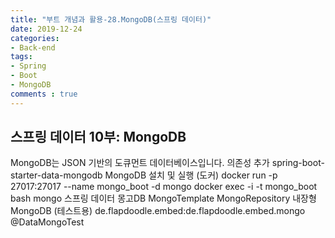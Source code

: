 ```yaml
---
title: "부트 개념과 활용-28.MongoDB(스프링 데이터)"
date: 2019-12-24
categories:
- Back-end
tags:
- Spring 
- Boot
- MongoDB
comments : true
---
```



## 스프링 데이터 10부: MongoDB
MongoDB는 JSON 기반의 도큐먼트 데이터베이스입니다.
의존성 추가
spring-boot-starter-data-mongodb
MongoDB 설치 및 실행 (도커)
docker run -p 27017:27017 --name mongo_boot -d mongo
docker exec -i -t mongo_boot bash
mongo
스프링 데이터 몽고DB
MongoTemplate
MongoRepository
내장형 MongoDB (테스트용)
de.flapdoodle.embed:de.flapdoodle.embed.mongo
@DataMongoTest
